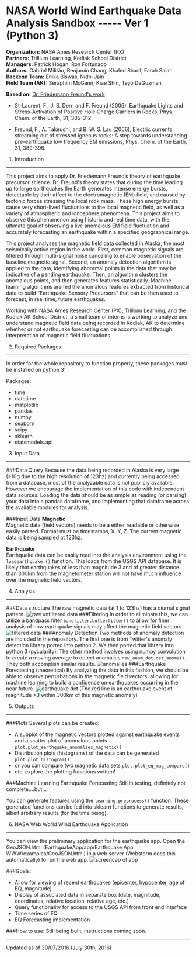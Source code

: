 NASA World Wind Earthquake Data Analysis Sandbox ----- Ver 1 (Python 3)
=======================================================================
**Organization:** NASA Ames Research Center (PX)  
**Partners:** Trillium Learning, Kodiak School District  
**Managers:** Patrick Hogan, Ron Fortunado  
**Authors:** Gabriel Militão, Benjamin Chang, Khaled Sharif, Farah Salah  
**Backend Team:** Enika Biswas, Nidhi Jain  
**Field Team (AK):** Seraphim McGann, Kiae Shin, Teyo DeGuzman

**Based on:** [Dr. Friedemann Freund's work](http://geo.arc.nasa.gov/sg/cv/esddir3cv-freund.html)

* St-Laurent, F., J. S. Derr, and F. Freund (2006), Earthquake Lights and Stress-Activation
 of Positive Hole Charge Carriers in Rocks, Phys. Chem. of the Earth, 31, 305-312.

* Freund, F., A. Takeuchi, and B. W. S. Lau (2006), Electric currents streaming out of stressed
 igneous rocks: A step towards understanding pre-earthquake low frequency EM emissions,
 Phys. Chem. of the Earth, 31, 389-396.

1. Introduction
---
This project aims to apply Dr. Friedemann Freund’s theory of earthquake precursor science. Dr. Freund's theory states that during the time leading up to large earthquakes the Earth generates intense energy bursts, detectable by their affect to the electromagnetic (EM) field, and caused by tectonic forces stressing the local rock mass. These high energy bursts cause very short-lived fluctuations to the local magnetic field, as well as a variety of atmospheric and ionosphere phenomena. This project aims to observe this phenomenon using historic and real time data, with the ultimate goal of observing a live anomalous EM field fluctuation and accurately forecasting an earthquake within a specified geographical range.

This project analyses the magnetic field data collected in Alaska, the most seismically active region in the world. First, common magnetic signals are filtered through multi-signal noise canceling to enable observation of the baseline magnetic signal. Second, an anomaly detection algorithm is applied to the data, identifying abnormal points in the data that may be indicative of a pending earthquake. Then, an algorithm clusters the anomalous points, and then generates features statistically. Machine learning algorithms are fed the anomalous features extracted from historical data to build “Earthquake Sensory Precursors” that can be then used to forecast, in real time, future earthquakes.

Working with NASA Ames Research Center (PX), Trillium Learning, and the Kodiak AK School District, a small team of interns is working to analyze and understand magnetic field data being recorded in Kodiak, AK to determine whether or not earthquake forecasting can be accomplished through interpretation of magnetic field fluctuations.

2. Required Packages
---
In order for the whole repository to function properly, these packages must be installed on python 3:

Packages:
* time
* datetime
* matplotlib
* pandas
* numpy
* seaborn
* scipy
* sklearn
* statsmodels.api

3. Input Data
---
###Data Query
Because the data being recorded in Alaska is very large (>10g due to the high resolution of 123hz) and currently being accessed from a database, most of the analyzable data is not publicly available.
However we encourage the implementation of this code with independent data sources. Loading the data should be as simple as reading (or parsing) your data into a pandas dataframe, and implementing that dataframe across the available modules for analysis.

###Input Data
**Magnetic**  
Magnetic data (field vectors) needs to be a either readable or otherwise easily parsed.
Format must be timestamps, X, Y, Z. The current magnetic data is being sampled at 123hz.

**Earthquake**  
Earthquake data can be easily read into the analysis environment using the `loadearthquake.()` function.
This loads from the USGS API database. It is likely that earthquakes of less than magnitude 3 and of greater
 distance than 300km from the magnetometer station will not have much influence over the magnetic field vectors.

4. Analysis
-----------
###Data structure
The raw magnetic data (at 1 to 123hz) has a diurnal signal pattern.
![raw unfiltered data](https://github.com/NASAWorldWindResearch/EarthquakeApp/blob/master/documentation_pix/example_raw_data.png)
###Filtering
In order to eliminate this, we can utilize a bandpass filter `bandfilter.butterfilter()` to allow for finer analysis of how earthquake signals may affect the magnetic field vectors.
![filtered data](https://github.com/NASAWorldWindResearch/EarthquakeApp/blob/master/documentation_pix/example_filtered.png)
###Anomaly Detection
Two methods of anomaly detection are included in the repository. The first one is from Twitter's anomaly detection library ported into python 2. We then ported that library into python 3 (pycularity).
The other method involves using numpy convolution to create a moving average to detect anomalies `new_anom_det.det_anoms()`. They both accomplish similar results.
![anomalies](https://github.com/NASAWorldWindResearch/EarthquakeApp/blob/master/documentation_pix/example_anom.png)
###Earthquake Forecasting (theoretical)
By analyzing the data in this fashion, we should be able to observe perturbations in the magnetic field vectors, allowing for machine learning to build a confidence on earthquakes occurring in the near future.
![earthquake det](https://github.com/NASAWorldWindResearch/EarthquakeApp/blob/master/documentation_pix/example_eq_det.png)
(The red line is an earthquake event of magnitude >3 within 300km of this magnetic anomaly)

5. Outputs
----------
###Plots
Several plots can be created:
* A subplot of the magnetic vectors plotted against earthquake events and a scatter plot of anomalous points `plot.plot_earthquake_anomalies_magnetic()`
* Distribution plots (histograms) of the data can be generated `plot.plot_histogram()`
* or you can compare two magnetic data sets `plot.plot_eq_mag_compare()`
* etc. explore the plotting functions written!

###Machine Learning Earthquake Forecasting
Still in testing, definitely not complete....but...

You can generate features using the `learning.preprocess()` function. These generated functions can be fed into sklearn functions to generate results, albeit arbitrary results (for the time being).

6. NASA Web World Wind Earthquake Application
---------------------------------------------
You can view the preliminary application for the earthquake app. Open the GeoJSON.html (EarthquakeApp/app/Earthquake App WWW/examples/GeoJSON.html) in a web server (Webstorm does this automatically) to run the web app.
![screencap of app](https://github.com/NASAWorldWindResearch/EarthquakeApp/blob/master/documentation_pix/app_screencap.png)

###Goals:
* Allow for viewing of recent earthquakes (epicenter, hypocenter, age of EQ, magnitude)
* Display of associated data in separate box (date, magnitude, coordinates, relative location, relative age, etc.)
* Query functionality for access to the USGS API from front end interface
* Time series of EQ
* EQ Forecasting implementation

###How to use:
Still being built, instructions coming soon.

***
Updated as of 30/07/2016 (July 30th, 2016)
